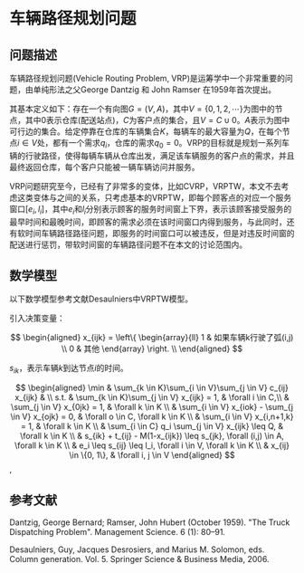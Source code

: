 # 车辆路径规划问题

## 问题描述

车辆路径规划问题(Vehicle Routing Problem, VRP)是运筹学中一个非常重要的问题，由单纯形法之父George Dantzig 和 John Ramser 在1959年首次提出。

其基本定义如下：存在一个有向图$G=(V,A)$，其中$V=\{0,1,2,\cdots \}$为图中的节点，其中0表示仓库(配送站点)，$C$为客户点的集合，且$V=C\cup{0}$。$A$表示为图中可行边的集合。给定停靠在仓库的车辆集合$K$，每辆车的最大容量为$Q$，在每个节点$i\in V$处，都有一个需求$q_i$，仓库的需求$q_0 = 0$。VRP的目标就是规划一系列车辆的行驶路径，使得每辆车辆从仓库出发，满足该车辆服务的客户点的需求，并且最终返回仓库，每个客户只能被一辆车辆访问并服务。

VRP问题研究至今，已经有了非常多的变体，比如CVRP，VRPTW，本文不去考虑这类变体与之间的关系，只考虑基本的VRPTW，即每个顾客点的对应一个服务窗口$[e_i, l_i]$，其中$e_i$和$l_i$分别表示顾客的服务时间窗上下界，表示该顾客接受服务的最早时间和最晚时间，即顾客的需求必须在该时间窗口内得到服务，与此同时，还有软时间车辆路径路径问题，即服务的时间窗口可以被违反，但是对违反时间窗的配送进行惩罚，带软时间窗的车辆路径问题不在本文的讨论范围内。

## 数学模型

以下数学模型参考文献Desaulniers中VRPTW模型。

引入决策变量：

$$
\begin{aligned}
x_{ijk}  = \left\{ 
        \begin{array}{ll} 
        1 & 如果车辆k行驶了弧(i,j) \\ 
        0 & 其他
        \end{array} 
        \right.
        \\
\end{aligned}
$$

$s_{ik}$，表示车辆$k$到达节点$i$的时间。


$$
\begin{aligned}
\min & \sum_{k \in K}\sum_{i \in V}\sum_{j \in V} c_{ij} x_{ijk} & \\
    s.t. & \sum_{k \in K}\sum_{j \in V} x_{ijk} = 1, & \forall i \in C,\\
    & \sum_{j \in V} x_{0jk} = 1, & \forall k \in K \\
    & \sum_{i \in V} x_{iok} - \sum_{j \in V} x_{ojk} = 0, & \forall o \in C, \forall k \in K \\
    & \sum_{i \in V} x_{i,n+1,k} = 1, & \forall k \in K \\
    & \sum_{i \in C} q_i \sum_{j \in V} x_{ijk} \leq Q, & \forall k \in K \\
    & s_{ik} + t_{ij} - M(1-x_{ijk}) \leq s_{jk}, \forall (i,j) \in A, \forall k \in K \\
    & e_i \leq s_{ij} \leq l_i, \forall i \in V, \forall k \in K \\
    & x_{ij} \in \{0, 1\}, & \forall i, j \in V
\end{aligned}
$$,




## 参考文献

Dantzig, George Bernard; Ramser, John Hubert (October 1959). "The Truck Dispatching Problem". Management Science. 6 (1): 80–91. 

Desaulniers, Guy, Jacques Desrosiers, and Marius M. Solomon, eds. Column generation. Vol. 5. Springer Science & Business Media, 2006.
